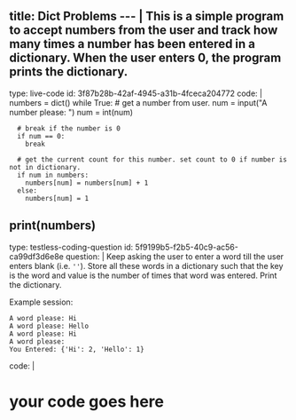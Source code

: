title: Dict Problems
--- |
  This is a simple program to accept numbers from the user and track how many times a number has been entered in a dictionary. When the user enters 0, the program prints the dictionary.
---
type: live-code
id: 3f87b28b-42af-4945-a31b-4fceca204772
code: |
  numbers = dict()
  while True:
      # get a number from user.
      num = input("A number please: ")
      num = int(num)

      # break if the number is 0
      if num == 0:
        break

      # get the current count for this number. set count to 0 if number is not in dictionary.
      if num in numbers:
        numbers[num] = numbers[num] + 1
      else:
        numbers[num] = 1

  print(numbers)
---
type: testless-coding-question
id: 5f9199b5-f2b5-40c9-ac56-ca99df3d6e8e
question: |
  Keep asking the user to enter a word till the user enters blank (i.e. `''`). Store all these words in a dictionary such that the key is the word and value is the number of times that word was entered. Print the dictionary.

  Example session:

  ```
  A word please: Hi
  A word please: Hello
  A word please: Hi
  A word please:
  You Entered: {'Hi': 2, 'Hello': 1}
  ```
code: |
  # your code goes here
